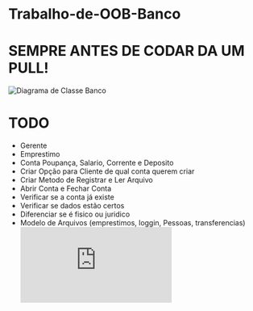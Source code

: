 # Trabalho-de-OOB-Banco
# SEMPRE ANTES DE CODAR DA UM PULL!
![Diagrama de Classe Banco](https://github.com/user-attachments/assets/d9dde3c9-8d41-482f-b230-4e78be59bde8)
# TODO
- Gerente
- Emprestimo
- Conta Poupança, Salario, Corrente e Deposito
- Criar Opção para Cliente de qual conta querem criar
- Criar Metodo de Registrar e Ler Arquivo
- Abrir Conta e Fechar Conta
- Verificar se a conta já existe
- Verificar se dados estão certos
- Diferenciar se é fisico ou juridico
- Modelo de Arquivos (emprestimos, loggin, Pessoas, transferencias)
![Documento Banco OOB.pdf](https://github.com/user-attachments/files/16971759/Documento.Banco.OOB.pdf)
